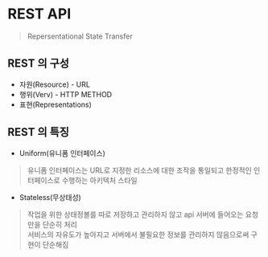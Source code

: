 # REST API
> Repersentational State Transfer

## REST 의 구성
*  자원(Resource) - URL
*  행위(Verv) - HTTP METHOD
*  표현(Representations)

## REST 의 특징
* Uniform(유니폼 인터페이스)
> 유니폼 인터페이스는 URL로 지정한 리소스에 대한 조작을 통일되고 한정적인 인터페이스로 수행하는 아키텍처 스타일
* Stateless(무상태성)
> 작업을 위한 상태정볼를 따로 저장하고 관리하지 않고 api 서버에 들어오는 요청만을 단순히 처리<br>
> 서비스의 자유도가 높아지고 서버에서 불필요한 정보를 관리하지 않음으로써 구현이 단순해짐
